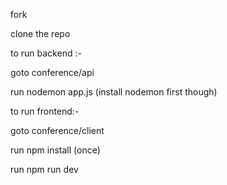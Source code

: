 fork   

clone the repo

to run backend :-

goto conference/api

run nodemon app.js (install nodemon first though)

to run frontend:-

goto conference/client

run npm install (once)

run npm run dev

